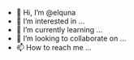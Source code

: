 - 👋 Hi, I’m @elquna
- 👀 I’m interested in ...
- 🌱 I’m currently learning ...
- 💞️ I’m looking to collaborate on ...
- 📫 How to reach me ...

<!---
elquna/elquna is a ✨ special ✨ repository because its `README.md` (this file) appears on your GitHub profile.
You can click the Preview link to take a look at your changes.
--->
